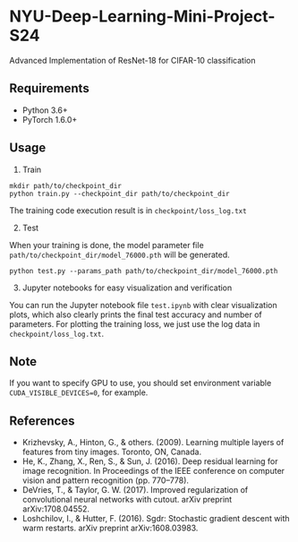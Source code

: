 # NYU-Deep-Learning-Mini-Project-S24
Advanced Implementation of ResNet-18 for CIFAR-10 classification 

## Requirements
- Python 3.6+
- PyTorch 1.6.0+

## Usage
1. Train

```
mkdir path/to/checkpoint_dir
python train.py --checkpoint_dir path/to/checkpoint_dir
```
The training code execution result is in `checkpoint/loss_log.txt`

2. Test

When your training is done, the model parameter file `path/to/checkpoint_dir/model_76000.pth` will be generated.
```
python test.py --params_path path/to/checkpoint_dir/model_76000.pth
```

3. Jupyter notebooks for easy visualization and verification

You can run the Jupyter notebook file `test.ipynb` with clear visualization plots, which also clearly prints the final test accuracy and number of parameters.
For plotting the training loss, we just use the log data in `checkpoint/loss_log.txt`.

## Note
If you want to specify GPU to use, you should set environment variable `CUDA_VISIBLE_DEVICES=0`, for example.

## References
- Krizhevsky, A., Hinton, G., & others. (2009). Learning multiple layers of features from tiny images. Toronto, ON, Canada.
- He, K., Zhang, X., Ren, S., & Sun, J. (2016). Deep residual learning for image recognition. In Proceedings of the IEEE conference on computer vision and pattern recognition (pp. 770–778).
- DeVries, T., & Taylor, G. W. (2017). Improved regularization of convolutional neural networks with cutout. arXiv preprint arXiv:1708.04552.
- Loshchilov, I., & Hutter, F. (2016). Sgdr: Stochastic gradient descent with warm restarts. arXiv preprint arXiv:1608.03983.
